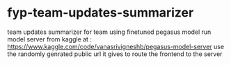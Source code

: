 # fyp-team-updates-summarizer
team updates summarizer for team using finetuned pegasus model
run model server from kaggle at : https://www.kaggle.com/code/vanasrivigneshb/pegasus-model-server
use the randomly genrated public url it gives to route the frontend to the server
